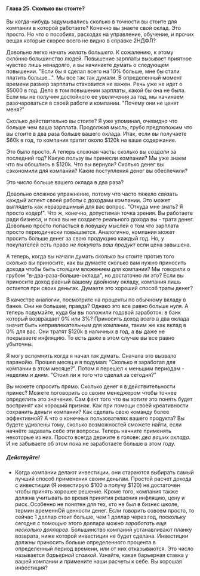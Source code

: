 #### Глава 25. Сколько вы стоите?

Вы когда-нибудь задумывались сколько в точности вы стоите для компании в которой работаете? Конечно 
вы знаете свой оклад. Это просто. Но что о пособиях, расходах на управление, обучение, и прочих вещах 
которые скорее всего не видно в справке 2НДФЛ?

Довольно легко начать _желать большего_. К сожалению, к этому склонно большинство людей. 
Повышение зарплаты вызывает приятное чувство лишь ненадолго, и вы начинаете думать о следующем повышении. 
"Если бы я сделал всего на 10% больше, мне бы стали платить больше...". Мы все так так думали. В определенный 
момент времени размер зарплаты становится не важен. Речь уже не идет о $5000 в год. Дело в том повышении 
зарплаты, какой бы она не была. Если мы не получим достойного ее увеличения за год, мы начинаем разочароваться 
в своей работе и компании. "Почему они не ценят меня?"

Сколько действительно вы стоите? Я уже упоминал, очевидно что больше чем ваша зарплата. Продолжая мысль, 
грубо предположим что вы стоите в два раза больше вашего оклада. Итак, если вы получаете $60k в год, то компания 
тратит около $120k на ваше содержание.

Это было просто. А теперь сложная часть: сколько вы _создали_ за последний год? Какую пользу вы принесли 
компании? Мы уже знаем что вы обошлись в $120k. Что вы вернули? Сколько денег вы сэкономили для компании? 
Какие поступления денег вы обеспечили?

Это число больше вашего оклада в два раза?

Довольно сложное упражнение, потому что часто тяжело связать каждый аспект своей работы с доходами компании. Это 
может выглядеть как неразрешимый для вас вопрос. "Откуда мне знать? Я просто кодер!". Что ж, конечно, допустимая 
точка зрения. Вы работаете ради бизнеса, и пока вы не создаете реального дохода вы - трата денег. Довольно 
просто попасться в ловушку мыслей о том что зарплата просто периодически повышается. Аналогично, компания может 
просить больше денег за свою продукцию каждый год. Но, у покупателей есть право _не покупать ваш продукт_ 
если цена завышена.

А теперь, когда вы начали думать сколько вы стоите против того сколько вы приносите, как вы думаете сколько вам 
нужно приносить дохода чтобы быть стоящим вложением для компании? Мы говорили о грубом "в-два-раза-больше-оклада", 
но достаточно ли это? Если вы приносите доход равный вашему двойному окладу, компания лишь остается при своих деньгах. 
Думаете это хороший способ траты денег?

В качестве аналогии, посмотрите на проценты по обычному вкладу в банке. Они не большие, правда? Однако это все 
равно больше нуля. А теперь подумайте, куда бы вы положили годовой заработок: в банк который возвращает 0% или 3%? 
Приносить доход всего в два оклада значит быть непривлекательным для компании, таким же как вклад в 0% для вас. 
Они тратят $120k в наличных в год, а вы даже не покрываете инфляцию. То есть даже в этом случае вы все равно убыточны.

Я могу вспомнить когда я начал так думать. Сначала это вызвало паранойю. Прошел месяц и я подумал: 
"Сколько я заработал для компании в этом месяце?". Потом я перешел к меньшим периодам - неделям и дням. 
"Стоил ли я того что сделал за сегодня?"

Вы можете спросить прямо. Сколько денег я в действительности принес? Можете поговорить со своим менеджером чтобы точнее 
определить это значение. Сам факт того что вы _хотите_ это понять будет воспринят как хороший признак. Как при помощи 
своей креативности сохранить деньги компании? Как сделать свою команду более эффективной? А что о конечных пользователях 
вашего продукта? Вы будете удивлены тому, сколько возможностей сможете найти, если начнёте задавать себе эти вопросы. 
Теперь начните применять некоторые из них. Просто всегда держите в голове: _два ваших оклада_. 
И не забываете об этом пока не заработаете больше в этом году.

##### Действуйте!
* Когда компании делают инвестиции, они стараются выбирать самый лучший способ применения своим деньгам. Простой расчет 
  дохода с инвестиции (Я инвестирую $100 а получу $120) не достаточен чтобы принять хорошее решение. Кроме того, 
  компания также должна учитывать во время принятия решения инфляцию, цену и риск. Особенно не понятен для тех, кто не 
  был в бизнес школе, термин временнОй ценности денег. Если говорить совсем просто, то сейчас 1 доллар стоит больше, чем 1 доллар 
  через год, поскольку сегодня с помощью этого доллара можно _заработать еще несколько долларов_.
  Большинство компаний устанавливают планку возврата, ниже которой инвестиция не будет сделана. Инвестиции должны приносить 
  больше определенного процента в определенный период времени, или от них отказываются. Это число называется _барьерной ставкой_.
  Узнайте, какая барьерная ставка у вашей компании и примените наши расчеты к себе. Вы хорошая инвестиция?
